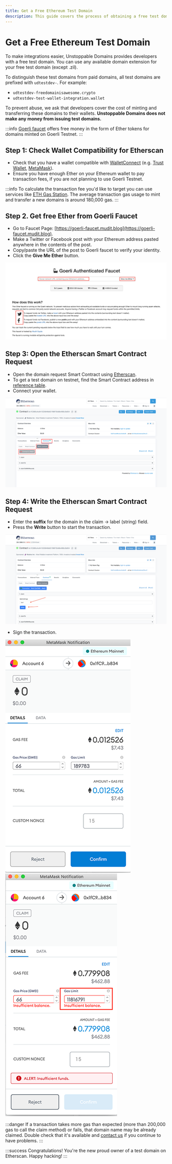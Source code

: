 ```yaml
---
title: Get a Free Ethereum Test Domain
description: This guide covers the process of obtaining a free test domain, through direct smart contract calling on Etherscan.
---
```


# Get a Free Ethereum Test Domain

To make integrations easier, Unstoppable Domains provides developers with a free test domain. You can use any available domain extension for your free test domain (except .zil).&#x20;

To distinguish these test domains from paid domains, all test domains are prefixed with `udtestdev-`. For example:

* `udtestdev-freedomainisawesome.crypto`
* `udtestdev-test-wallet-integration.wallet`

To prevent abuse, we ask that developers cover the cost of minting and transferring these domains to their wallets. **Unstoppable Domains does not make any money from issuing test domains.**

:::info
[Goerli faucet](https://goerli-faucet.slock.it/) offers free money in the form of Ether tokens for domains minted on Goerli Testnet.
:::

## Step 1: Check Wallet Compatibility for Etherscan

* Check that you have a wallet compatible with [WalletConnect](https://walletconnect.org/wallets) (e.g. [Trust Wallet](https://trustwallet.com), [MetaMask](https://metamask.io)).
* Ensure you have enough Ether on your Ethereum wallet to pay transaction fees, if you are not planning to use Goerli Testnet.

:::info
To calculate the transaction fee you'd like to target you can use services like [ETH Gas Station](https://ethgasstation.info/calculatorTxV.php). The average transaction gas usage to mint and transfer a new domains is around 180,000 gas.
:::

## Step 2. Get free Ether from Goerli Faucet

* Go to Faucet Page: [https://goerli-faucet.mudit.blog](https://goerli-faucet.mudit.blog).
* Make a Twitter or Facebook post with your Ethereum address pasted anywhere in the contents of the post.
* Copy/paste the URL of the post to Goerli faucet to verify your identity.
* Click the **Give Me Ether** button.

![Retrieve free Ether through the Goerli testnet faucet (Layer 1)](/images/goerli-faucet-free-ether.png)

## Step 3: Open the Etherscan Smart Contract Request

* Open the domain request Smart Contract using [Etherscan](https://etherscan.io/address/0x1fC985cAc641ED5846b631f96F35d9b48Bc3b834#writeContract).
* To get a test domain on testnet, find the Smart Contract address in [reference table](domain-registry-essentials/cns-smart-contracts.md#freeminter).
* Connect your wallet.

![How to locate the smart contract address in the reference table and connect your wallet](/images/etherscan-steps-test-domain.png)

## Step 4: Write the Etherscan Smart Contract Request

* Enter the **suffix** for the domain in the claim -> label (string) field.
* &#x20;Press the **Write** button to start the transaction.

![Select the domain suffix and click "Write" button to start the transaction](/images/step-3.png)

* Sign the transaction.

![Etherscan wallet signature page](/images/step-4-etherscan-claim-domain-small.png '#display=inline-block;padding=0px;width=50%;') ![Etherscan error for insufficient funds](/images/step-4-1-etherscan-claim-domain-small.png '#display=inline-block;padding=0px;width=50%;')

:::danger
If a transaction takes more gas than expected (more than 200,000 gas to call the claim method) or fails, that domain name may be already claimed. Double check that it's available and [contact us](https://discord.gg/b6ZVxSZ9Hn) if you continue to have problems.
:::

:::success Congratulations!
You're the new proud owner of a test domain on Etherscan. Happy hacking!
:::
